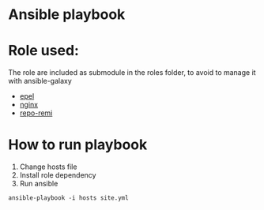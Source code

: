 Ansible playbook
=================


# Role used:
The role are included as submodule in the roles folder, to avoid to manage it with ansible-galaxy
* [epel](https://galaxy.ansible.com/sfromm/epel/)
* [nginx](https://github.com/datadog-galaxy/nginx.git)
* [repo-remi](https://github.com/hostclick/remi_repo.git)

# How to run playbook
1. Change hosts file
2. Install role dependency
3. Run ansible
```
ansible-playbook -i hosts site.yml
```